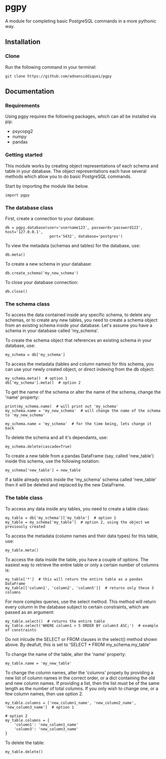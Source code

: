 # pgpy
A module for completing basic PostgreSQL commands in a more pythonic way.

## Installation 
### Clone
Run the following command in your terminal:
```
git clone https://github.com/adnansiddiquei/pgpy
```

## Documentation
### Requirements
Using pgpy requires the following packages, which can all be installed via pip:
- psycopg2
- numpy
- pandas

### Getting started

This module works by creating object representations of each schema and table in your database. The object representations each have several methods which allow you to do basic PostgreSQL commands.

Start by importing the module like below.
```
import pgpy
```

### The database class
First, create a connection to your database:
```
db = pgpy.database(user='username123', password='password123', host='127.0.0.1', 
                    port='5432', database='postgres')
```

To view the metadata (schemas and tables) for the database, use:
```
db.meta()
```

To create a new schema in your database:
```
db.create_schema('my_new_schema')
```

To close your database connection:
```
db.close()
```

### The schema class
To access the data contained inside any specific schema, to delete any schemas, or to create any new tables, you need to create a schema object from an existing schema inside your database. Let's assume you have a schema in your database called 'my_schema'.

To create the schema object that references an existing schema in your database, use:
```
my_schema = db['my_schema']
```

To access the metadata (tables and column names) for this schema, you can use your newly created object, or direct indexing from the db object:
```
my_schema.meta()  # option 1
db['my_schema'].meta()  # option 2
```

To get the name of the schema or alter the name of the schema, change the 'name' property:
```
print(my_schema.name)  # will print out 'my_schema'
my_schema.name = 'my_new_schema'  # will change the name of the schema to 'my_new_schema'

my_schema.name = 'my_schema'  # for the time being, lets change it back
```

To delete the schema and all it's dependants, use:
```
my_schema.delete(cascade=True)
```

To create a new table from a pandas DataFrame (say, called 'new_table') inside this schema, use the following notation:
```
my_schema['new_table'] = new_table
```
If a table already exists inside the 'my_schema' schema called 'new_table' then it will be deleted and replaced by the new DataFrame.

### The table class
To access any data inside any tables, you need to create a table class:
```
my_table = db['my_schema']['my_table']  # option 1
my_table = my_schema['my_table']  # option 2, using the object we previously created
```

To access the metadata (column names and their data types) for this table, use:
```
my_table.meta()
```

To access the data inside the table, you have a couple of options. The easiest way to retrieve the entire table or only a certain number of columns is:
```
my_table['*']  # this will return the entire table as a pandas DataFrame
my_table[['column1', 'column2', 'column5']]  # returns only these 3 columns
```

For more complex queries, use the select method. This method will return every column in the database subject to certain constraints, which are passed as an argument:
```
my_table.select()  # returns the entire table
my_table.select('WHERE column1 > 5 ORDER BY column3 ASC;')  # example of constraints
```
Do not inlcude the SELECT or FROM clauses in the select() method shown above. By deafult, this is set to 'SELECT * FROM my_schema.my_table'

To change the name of the table, alter the 'name' property:
```
my_table.name = 'my_new_table'
```

To change the column names, alter the 'columns' propety by providing a new list of column names in the correct order, or a dict containing the old and new column names. If providing a list, then the list must be of the same length as the number of total columns. If you only wish to change one, or a few column names, then use option 2.
```
my_table.columns = ['new_column1_name', 'new_column2_name', 'new_column3_name']  # option 1

# option 2
my_table.columns = {
    'column1': 'new_column1_name'
    'column3': 'new_column3_name'
}
```

To delete the table:
```
my_table.delete()
```


